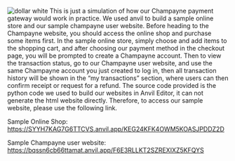 ![dollar white](https://user-images.githubusercontent.com/103045213/163362567-4ea07d2d-42e9-470a-9951-964145867b81.png)
This is just a simulation of how our Champayne payment gateway would work in practice. We used anvil to build a sample online store and our sample champayne user website. Before heading to the Champayne website, you should access the online shop and purchase some items first. In the sample online store, simply choose and add items to the shopping cart, and after choosing our payment method in the checkout page, you will be prompted to create a Champayne account. Then to view the transaction status, go to our Champayne user website, and use the same Champayne account you just created to log in, then all transaction history will be shown in the “my transactions” section, where users can then confirm receipt or request for a refund. The source code provided is the python code we used to build our websites in Anvil Editor, it can not generate the html website directly. Therefore, to access our sample website, please use the following link. 

Sample Online Shop:
https://SYYH7KAG7G6TTCVS.anvil.app/KEG24KFK4OWM5KOASJPDDZ2D  

Sample Champayne user website:
https://bqssn6cb66ttamat.anvil.app/F6E3RLLKT2SZREXIXZ5KFQYS 
